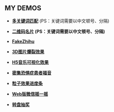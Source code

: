 MY DEMOS
---
* **[多关键词匹配](http://rnj612.github.io/hashtabel/index.html)** (PS：关键词需要以中文顿号、分隔)

* **[二维码名片][1]  (PS：关键词需要以中文顿号、分隔)**

* **[FakeZhihu][2]**

* **[3D图片爆裂效果][3]**

* **[H5音乐可视化效果][4]**

* **[密集恐惧症患者福音][5]**

* **[粒子效果进度条][6]**

* **[Web版微信摇一摇][7]**

* **[转盘抽奖](http://rnj612.github.io/lottery/lottery_01.html)**


[1]:http://rnj612.github.io/contacts/contacts.html
[2]:http://rnj612.github.io/fakeZhihu/index.html
[3]:http://rnj612.github.io/3dBomb/3dBomb.html
[4]:http://rnj612.github.io/audioVisualizer/index.html
[5]:http://rnj612.github.io/heal/heal.html
[6]:http://rnj612.github.io/particlesLoader/particlesLoader.html
[7]:http://rnj612.github.io/wxShake/wxShake.html
